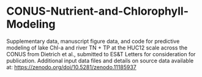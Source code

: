 # CONUS-Nutrient-and-Chlorophyll-Modeling
Supplementary data, manuscript figure data, and code for predictive modeling of lake Chl-a and river TN + TP at the HUC12 scale across the CONUS from Dietrich et al., submitted to ES&T Letters for consideration for publication. Additional input data files and details on source data available at: https://zenodo.org/doi/10.5281/zenodo.11185937
